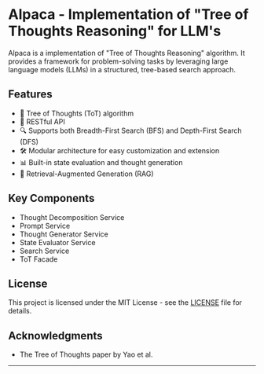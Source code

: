 # Alpaca - Implementation of "Tree of Thoughts Reasoning" for LLM's

Alpaca is a implementation of "Tree of Thoughts Reasoning" algorithm. It provides a framework for problem-solving tasks by leveraging large language models (LLMs) in a structured, tree-based search approach.

## Features

- 🌳 Tree of Thoughts (ToT) algorithm
- 🚀 RESTful API
- 🔍 Supports both Breadth-First Search (BFS) and Depth-First Search (DFS)
- 🛠 Modular architecture for easy customization and extension
- 📊 Built-in state evaluation and thought generation
- 🔗 Retrieval-Augmented Generation (RAG)

## Key Components

- Thought Decomposition Service
- Prompt Service
- Thought Generator Service
- State Evaluator Service
- Search Service
- ToT Facade

## License

This project is licensed under the MIT License - see the [LICENSE](LICENSE) file for details.

## Acknowledgments

- The Tree of Thoughts paper by Yao et al.

---
